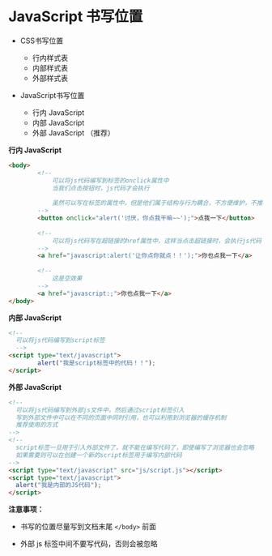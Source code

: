 # JavaScript 书写位置

* CSS书写位置
    * 行内样式表
    * 内部样式表 
    * 外部样式表

* JavaScript书写位置
    * 行内 JavaScript 
    * 内部 JavaScript 
    * 外部 JavaScript （推荐）

**行内 JavaScript**

```html
<body>
		<!--
			可以将js代码编写到标签的onclick属性中
			当我们点击按钮时，js代码才会执行
			
			虽然可以写在标签的属性中，但是他们属于结构与行为耦合，不方便维护，不推荐使用
		-->
		<button onclick="alert('讨厌，你点我干嘛~~');">点我一下</button>
		
		<!--
			可以将js代码写在超链接的href属性中，这样当点击超链接时，会执行js代码
		-->
		<a href="javascript:alert('让你点你就点！！');">你也点我一下</a>
  		
    	<!--
			这是空效果
		-->
		<a href="javascript:;">你也点我一下</a>
</body>
```

**内部 JavaScript**

```html
<!--
  可以将js代码编写到script标签	
  -->
<script type="text/javascript">	
		alert("我是script标签中的代码！！");
</script>
```

**外部 JavaScript**

```html
<!--
  可以将js代码编写到外部js文件中，然后通过script标签引入
  写到外部文件中可以在不同的页面中同时引用，也可以利用到浏览器的缓存机制
  推荐使用的方式
-->
<!--
  script标签一旦用于引入外部文件了，就不能在编写代码了，即使编写了浏览器也会忽略
  如果需要则可以在创建一个新的script标签用于编写内部代码
-->
<script type="text/javascript" src="js/script.js"></script>
<script type="text/javascript">
  alert("我是内部的JS代码");
</script>
```

**注意事项：**

* 书写的位置尽量写到文档末尾 `</body>` 前面 

* 外部 js 标签中间不要写代码，否则会被忽略

